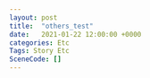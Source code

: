 ```yaml
---
layout: post
title:  "others_test"
date:   2021-01-22 12:00:00 +0000
categories: Etc
Tags: Story Etc
SceneCode: []
---
```


